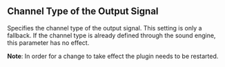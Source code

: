 ## Channel Type of the Output Signal

Specifies the channel type of the output signal.
This setting is only a fallback.
If the channel type is already defined through the sound engine, this parameter has no effect.

**Note**: In order for a change to take effect the plugin needs to be restarted.